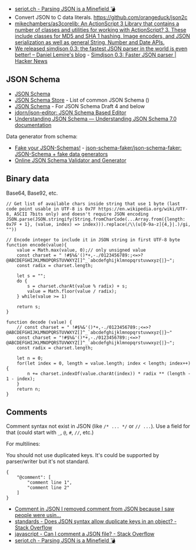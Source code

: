 - [seriot.ch - Parsing JSON is a Minefield 💣](http://seriot.ch/parsing_json.html)
- Convert JSON to C data literals. https://github.com/orangeduck/json2c
- [mikechambers/as3corelib: An ActionScript 3 Library that contains a number of classes and utilities for working with ActionScript? 3. These include classes for MD5 and SHA 1 hashing, Image encoders, and JSON serialization as well as general String, Number and Date APIs.](https://github.com/mikechambers/as3corelib)
- [We released simdjson 0.3: the fastest JSON parser in the world is even better! – Daniel Lemire's blog](https://lemire.me/blog/2020/03/31/we-released-simdjson-0-3-the-fastest-json-parser-in-the-world-is-even-better/) - [Simdjson 0.3: Faster JSON parser | Hacker News](https://news.ycombinator.com/item?id=22745351)

## JSON Schema

- [JSON Schema](http://json-schema.org/)
- [JSON Schema Store](http://schemastore.org/json/) - List of common JSON Schema ()
- [JSON Schema](https://cswr.github.io/JsonSchema/) - For JSON Schema Draft 4 and below
- [jdorn/json-editor: JSON Schema Based Editor](https://github.com/jdorn/json-editor)
- [Understanding JSON Schema — Understanding JSON Schema 7.0 documentation](https://json-schema.org/understanding-json-schema/index.html)

Data generator from schema:

- [Fake your JSON-Schemas!](https://json-schema-faker.js.org) - [json-schema-faker/json-schema-faker: JSON-Schema + fake data generators](https://github.com/json-schema-faker/json-schema-faker)
- [Online JSON Schema Validator and Generator](https://extendsclass.com/json-schema-validator.html)

## Binary data

Base64, Base92, etc.

	// Get list of available chars inside string that use 1 byte (last code point usable in UTF-8 is 0x7F https://en.wikipedia.org/wiki/UTF-8, ASCII 7bits only) and doesn't require JSON encoding
	JSON.parse(JSON.stringify(String.fromCharCode(...Array.from({length: 0x7F + 1}, (value, index) => index))).replace(/\\(u[0-9a-z]{4,}|.)/gi, ""))

	// Encode integer to include it in JSON string in first UTF-8 byte
	function encode(value){
		value = Math.max(value, 0);// only unsigned value
		const charset = " !#$%&'()*+,-./0123456789:;<=>?@ABCDEFGHIJKLMNOPQRSTUVWXYZ[]^_`abcdefghijklmnopqrstuvwxyz{|}~";
		const radix = charset.length;
		
		let s = "";
		do {
			s = charset.charAt(value % radix) + s;
			value = Math.floor(value / radix);
		} while(value >= 1)
		
		return s;
	}
	
	function decode (value) {
		// const charset = " !#$%&'()*+,-./0123456789:;<=>?@ABCDEFGHIJKLMNOPQRSTUVWXYZ[]^_`abcdefghijklmnopqrstuvwxyz{|}~"
		const charset = "!#$%&'()*+,-./0123456789:;<=>?@ABCDEFGHIJKLMNOPQRSTUVWXYZ[]^_`abcdefghijklmnopqrstuvwxyz{|}~";
		const radix = charset.length;
		
		let n = 0;
		for(let index = 0, length = value.length; index < length; index++){
			n += charset.indexOf(value.charAt(index)) * radix ** (length - 1 - index);
		}
		return n;
	}

## Comments

Comment syntax not exist in JSON (like `/* ... */` or `// ...`). Use a field for that (could start with `_`, `@`, `#`, `//`, etc.)

For multilines:

You should not use duplicated keys. It's could be supported by parser/writer but it's not standard.

	{
		"@comment": [
			"comment line 1",
			"comment line 2"
		]
	}

- [Comment in JSON I removed comment from JSON because I saw people were usin...](https://plus.google.com/+DouglasCrockfordEsq/posts/RK8qyGVaGSr)
- [standards - Does JSON syntax allow duplicate keys in an object? - Stack Overflow](https://stackoverflow.com/questions/21832701/does-json-syntax-allow-duplicate-keys-in-an-object)
- [javascript - Can I comment a JSON file? - Stack Overflow](https://stackoverflow.com/questions/244777/can-i-comment-a-json-file)
- [seriot.ch - Parsing JSON is a Minefield 💣](http://seriot.ch/parsing_json.html#41)
